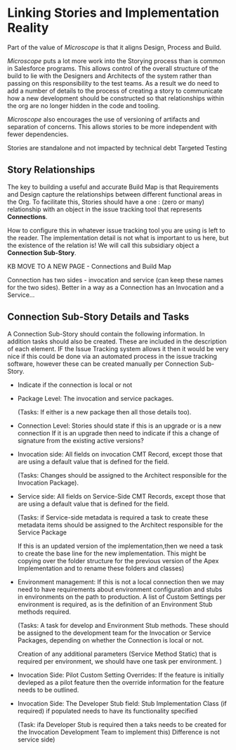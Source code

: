 
# Linking Stories and Implementation Reality

Part of the value of *Microscope*
 is that it aligns Design, Process and Build.

*Microscope* puts a lot more work into the Storying process than is common in Salesforce programs. This allows control of the overall structure of the build to lie with the Designers and Architects of the system rather than passing on this responsibility to the test teams. As a result we do need to add a number of details to the process of creating a story to communicate how a new development should be constructed so that relationships within the org are no longer hidden in the code and tooling.

*Microscope* also encourages the use of versioning of artifacts and separation of concerns. This allows stories to be more independent with fewer dependencies.


Stories are standalone and not impacted by technical debt
Targeted Testing

## Story Relationships

The key to building a useful and accurate Build Map is that Requirements and Design capture the relationships between different functional areas in the Org. To facilitate this, 
Stories should have a one : (zero or many) relationship with an object in the issue tracking tool that represents **Connections**.

How to configure this in whatever issue tracking tool you are using is left to the reader. The implementation detail is not what is important to us here, but the existence of the relation is! We will call this subsidiary object a **Connection Sub-Story**.

KB MOVE TO A NEW PAGE - Connections and Build Map

Connection has two sides - invocation and service (can keep these names for the two sides). Better in a way as a Connection has an Invocation and a Service...


## Connection Sub-Story Details and Tasks


A Connection Sub-Story should contain the following information. In addition tasks should also be created. These are included in the description of each element. IF the Issue Tracking system allows it then it would be very nice if this could be done via an automated process in the issue tracking software, however these can be created manually per Connection Sub-Story.

- Indicate if the connection is local or not

- Package Level: The invocation and service packages. 

    (Tasks: If either is a new package then all those details too).

- Connection Level: Stories should state if this is an upgrade or is a new connection
If it is an upgrade then need to indicate if this a change of signature from the existing active versions?

- Invocation side: All fields on invocation CMT Record, except those that are using a default value that is defined for the field. 

    (Tasks: Changes should be assigned to the Architect responsible for the Invocation Package).


- Service side: All fields on Service-Side CMT Records, except those that are using a default value that is defined for the field. 

    (Tasks: if Service-side metadata is required a task to create these metadata items should be assigned to the Architect responsible for the Service Package
    
    If this is an updated version of the implementation,then we need a task to create the base line for the new implementation. This might be copying over the folder structure for the previous version of the Apex Implementation and to rename these folders and classes)

- Environment management: If this is not a local connection then we may need to have requirements about environment configuration and stubs in environments on the path to production. A list of Custom Settings per environment is required, as is the definition of an Environment Stub methods required. 
    
    (Tasks: A task for develop and Environment Stub methods. These should be assigned to the development team for the Invocation or Service Packages, depending on whether the Connection is local or not.

    Creation of any additional parameters (Service Method Static) that is required per environment, we should have one task per environment.
)

- Invocation Side: Pilot Custom Setting Overrides: If the feature is initially devleped as a pilot feature then the override information for the feature needs to be outlined.




- Invocation Side: The Developer Stub field: Stub Implementation Class (if required) if populated needs to have its functionality specified 

    (Task: ifa Developer Stub is required then a taks needs to be created for the Invocation Development Team to implement this)
Difference is not service side)


